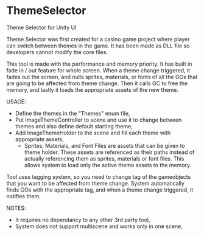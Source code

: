 # ThemeSelector
Theme Selector for Unity UI

Theme Selector was first created for a casino game project where player can switch between themes in the game. It has been made as DLL file so developers cannot modify the core files.

This tool is made with the performance and memory priority. It has built in fade in / out feature for whole screen. When a theme change triggered, it fades out the screen, and nulls sprites, materials, or fonts of all the GOs that are going to be affected from theme change. Then it calls GC to free the memory, and lastly it loads the appropriate assets of the new theme. 

USAGE:
- Define the themes in the "Themes" enum file,
- Put ImageThemeController to scene and use it to change between themes and also define default starting theme,
- Add ImageThemeHolder to the scene and fill each theme with appropriate assets,
  - Sprites, Materials, and Font Files are assets that can be given to theme holder. These assets are referenced as their paths instead of actually referencing them as sprites, materials or font files. This allows system to load only the active theme assets to the memory.
  
Tool uses tagging system, so you need to change tag of the gameobjects that you want to be affected from theme change. System automatically finds GOs with the appropriate tag, and when a theme change triggered, it notifies them.

NOTES:
- It requires no dependancy to any other 3rd party tool,
 - System does not support multiscene and works only in one scene,
